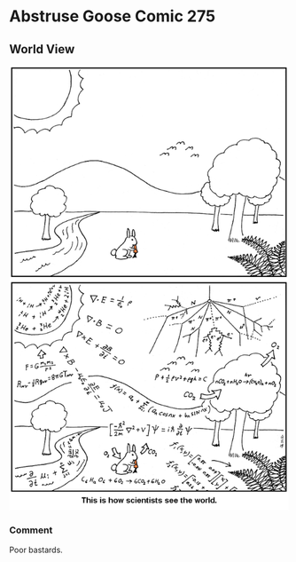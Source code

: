 # Abstruse Goose Comic 275
## World View

![image](all_i_see_are_equations.png)
### Comment
Poor bastards.
